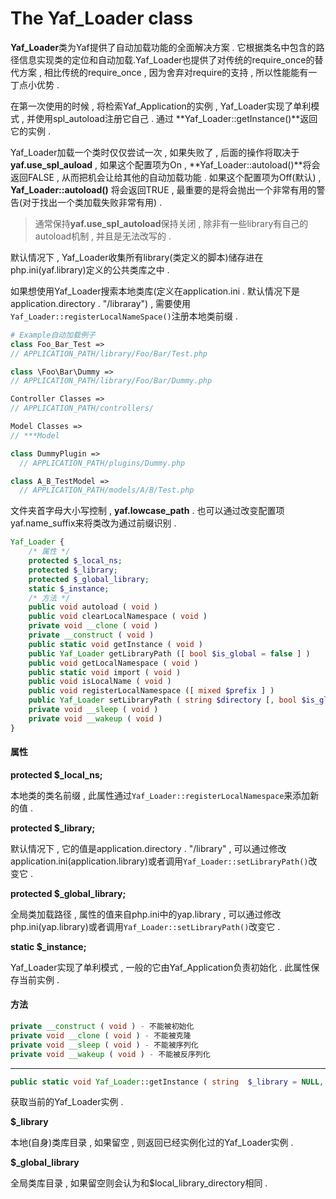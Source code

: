 # The Yaf\_Loader class

**Yaf\_Loader**类为Yaf提供了自动加载功能的全面解决方案 . 它根据类名中包含的路径信息实现类的定位和自动加载.Yaf\_Loader也提供了对传统的require\_once的替代方案 , 相比传统的require\_once , 因为舍弃对require的支持 , 所以性能能有一丁点小优势 .

在第一次使用的时候 , 将检索Yaf\_Application的实例 ,  Yaf\_Loader实现了单利模式 , 并使用spl\_autoload注册它自己 . 通过 **Yaf\_Loader::getInstance\(\)**返回它的实例 .

Yaf\_Loader加载一个类时仅仅尝试一次 , 如果失败了 , 后面的操作将取决于**yaf.use\_spl\_auload** , 如果这个配置项为On , **Yaf\_Loader::autoload\(\)**将会返回FALSE , 从而把机会让给其他的自动加载功能 . 如果这个配置项为Off\(默认\) , **Yaf\_Loader::autoload\(\)** 将会返回TRUE , 最重要的是将会抛出一个非常有用的警告\(对于找出一个类加载失败非常有用\) .

> 通常保持**yaf.use\_spl\_autoload**保持关闭 , 除非有一些library有自己的autoload机制 , 并且是无法改写的 .

默认情况下 , Yaf\_Loader收集所有library\(类定义的脚本\)储存进在php.ini\(yaf.library\)定义的公共类库之中 .

如果想使用Yaf\_Loader搜索本地类库\(定义在application.ini . 默认情况下是application.directory . "/libraray"\) , 需要使用 `Yaf_Loader::registerLocalNameSpace()`注册本地类前缀 .

```php
# Example自动加载例子
class Foo_Bar_Test =>
// APPLICATION_PATH/library/Foo/Bar/Test.php

class \Foo\Bar\Dummy =>
// APPLICATION_PATH/library/Foo/Bar/Dummy.php

Controller Classes =>
// APPLICATION_PATH/controllers/

Model Classes =>
// ***Model

class DummyPlugin =>
  // APPLICATION_PATH/plugins/Dummy.php

class A_B_TestModel =>
  // APPLICATION_PATH/models/A/B/Test.php
```

文件夹首字母大小写控制 , **yaf.lowcase\_path** . 也可以通过改变配置项yaf.name\_suffix来将类改为通过前缀识别 .

```php
Yaf_Loader {
    /* 属性 */
    protected $_local_ns;
    protected $_library;
    protected $_global_library;
    static $_instance;
    /* 方法 */
    public void autoload ( void )
    public void clearLocalNamespace ( void )
    private void __clone ( void )
    private __construct ( void )
    public static void getInstance ( void )
    public Yaf_Loader getLibraryPath ([ bool $is_global = false ] )
    public void getLocalNamespace ( void )
    public static void import ( void )
    public void isLocalName ( void )
    public void registerLocalNamespace ([ mixed $prefix ] )
    public Yaf_Loader setLibraryPath ( string $directory [, bool $is_global = false ] )
    private void __sleep ( void )
    private void __wakeup ( void )
}
```

#### 属性

**protected $\_local\_ns;**

本地类的类名前缀 , 此属性通过`Yaf_Loader::registerLocalNamespace`来添加新的值 .

**protected $\_library;**

默认情况下 , 它的值是application.directory . "/library" , 可以通过修改application.ini\(application.library\)或者调用`Yaf_Loader::setLibraryPath()`改变它 .

**protected $\_global\_library;**

全局类加载路径 , 属性的值来自php.ini中的yap.library , 可以通过修改php.ini\(yap.library\)或者调用`Yaf_Loader::setLibraryPath()`改变它 .

**static $\_instance;**

Yaf\_Loader实现了单利模式 , 一般的它由Yaf\_Application负责初始化 . 此属性保存当前实例 .

#### 方法

```php
private __construct ( void ) - 不能被初始化
private void __clone ( void ) - 不能被克隆
private void __sleep ( void ) - 不能被序列化
private void __wakeup ( void ) - 不能被反序列化
```

---

```php
public static void Yaf_Loader::getInstance ( string  $_library = NULL, string  $_global_library = NULL );
```

获取当前的Yaf\_Loader实例 . 

**$\_library**

本地\(自身\)类库目录 , 如果留空 , 则返回已经实例化过的Yaf\_Loader实例 . 

**$\_global\_library**

全局类库目录 , 如果留空则会认为和$local\_library\_directory相同 . 



